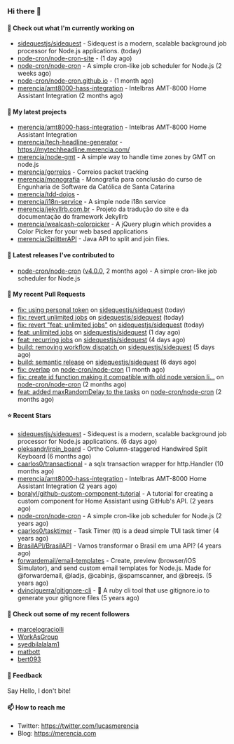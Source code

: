 ### Hi there 👋

#### 👷 Check out what I'm currently working on

- [sidequestjs/sidequest](https://github.com/sidequestjs/sidequest) - Sidequest is a modern, scalable background job processor for Node.js applications. (today)
- [node-cron/node-cron-site](https://github.com/node-cron/node-cron-site) -  (1 day ago)
- [node-cron/node-cron](https://github.com/node-cron/node-cron) - A simple cron-like job scheduler for Node.js (2 weeks ago)
- [node-cron/node-cron.github.io](https://github.com/node-cron/node-cron.github.io) -  (1 month ago)
- [merencia/amt8000-hass-integration](https://github.com/merencia/amt8000-hass-integration) - Intelbras AMT-8000 Home Assistant Integration (2 months ago)

#### 🌱 My latest projects

- [merencia/amt8000-hass-integration](https://github.com/merencia/amt8000-hass-integration) - Intelbras AMT-8000 Home Assistant Integration
- [merencia/tech-headline-generator](https://github.com/merencia/tech-headline-generator) - https://mytechheadline.merencia.com/
- [merencia/node-gmt](https://github.com/merencia/node-gmt) -  A simple way to handle time zones by GMT on node.js
- [merencia/gorreios](https://github.com/merencia/gorreios) - Correios packet tracking
- [merencia/monografia](https://github.com/merencia/monografia) - Monografia para conclusão do curso de Engunharia de Software da Católica de Santa Catarina
- [merencia/tdd-dojos](https://github.com/merencia/tdd-dojos) - 
- [merencia/i18n-service](https://github.com/merencia/i18n-service) - A simple node i18n service
- [merencia/jekyllrb.com.br](https://github.com/merencia/jekyllrb.com.br) - Projeto da tradução do site e da documentação do framework Jekyllrb
- [merencia/wealcash-colorpicker](https://github.com/merencia/wealcash-colorpicker) - A jQuery plugin which provides a Color Picker for your web based applications
- [merencia/SplitterAPI](https://github.com/merencia/SplitterAPI) - Java API to split and join files. 

#### 🔭 Latest releases I've contributed to

- [node-cron/node-cron](https://github.com/node-cron/node-cron) ([v4.0.0](https://github.com/node-cron/node-cron/releases/tag/v4.0.0), 2 months ago) - A simple cron-like job scheduler for Node.js

#### 🔨 My recent Pull Requests

- [fix: using personal token](https://github.com/sidequestjs/sidequest/pull/25) on [sidequestjs/sidequest](https://github.com/sidequestjs/sidequest) (today)
- [fix: revert unlimited jobs](https://github.com/sidequestjs/sidequest/pull/23) on [sidequestjs/sidequest](https://github.com/sidequestjs/sidequest) (today)
- [fix: revert &#34;feat: unlimited jobs&#34;](https://github.com/sidequestjs/sidequest/pull/22) on [sidequestjs/sidequest](https://github.com/sidequestjs/sidequest) (today)
- [feat: unlimited jobs](https://github.com/sidequestjs/sidequest/pull/21) on [sidequestjs/sidequest](https://github.com/sidequestjs/sidequest) (1 day ago)
- [feat: recurring jobs](https://github.com/sidequestjs/sidequest/pull/12) on [sidequestjs/sidequest](https://github.com/sidequestjs/sidequest) (4 days ago)
- [build: removing workflow dispatch ](https://github.com/sidequestjs/sidequest/pull/3) on [sidequestjs/sidequest](https://github.com/sidequestjs/sidequest) (5 days ago)
- [build: semantic release](https://github.com/sidequestjs/sidequest/pull/2) on [sidequestjs/sidequest](https://github.com/sidequestjs/sidequest) (6 days ago)
- [fix: overlap](https://github.com/node-cron/node-cron/pull/462) on [node-cron/node-cron](https://github.com/node-cron/node-cron) (1 month ago)
- [fix: create id function making it compatible with old node version li…](https://github.com/node-cron/node-cron/pull/455) on [node-cron/node-cron](https://github.com/node-cron/node-cron) (2 months ago)
- [feat: added maxRandomDelay to the tasks](https://github.com/node-cron/node-cron/pull/453) on [node-cron/node-cron](https://github.com/node-cron/node-cron) (2 months ago)

#### ⭐ Recent Stars

- [sidequestjs/sidequest](https://github.com/sidequestjs/sidequest) - Sidequest is a modern, scalable background job processor for Node.js applications. (6 days ago)
- [oleksandr/irpin_board](https://github.com/oleksandr/irpin_board) - Ortho Column-staggered Handwired Split Keyboard (6 months ago)
- [caarlos0/transactional](https://github.com/caarlos0/transactional) - a sqlx transaction wrapper for http.Handler (10 months ago)
- [merencia/amt8000-hass-integration](https://github.com/merencia/amt8000-hass-integration) - Intelbras AMT-8000 Home Assistant Integration (2 years ago)
- [boralyl/github-custom-component-tutorial](https://github.com/boralyl/github-custom-component-tutorial) - A tutorial for creating a custom component for Home Assistant using GitHub&#39;s API. (2 years ago)
- [node-cron/node-cron](https://github.com/node-cron/node-cron) - A simple cron-like job scheduler for Node.js (2 years ago)
- [caarlos0/tasktimer](https://github.com/caarlos0/tasktimer) - Task Timer (tt) is a dead simple TUI task timer (4 years ago)
- [BrasilAPI/BrasilAPI](https://github.com/BrasilAPI/BrasilAPI) - Vamos transformar o Brasil em uma API? (4 years ago)
- [forwardemail/email-templates](https://github.com/forwardemail/email-templates) - Create, preview (browser/iOS Simulator), and send custom email templates for Node.js.  Made for @forwardemail, @ladjs, @cabinjs, @spamscanner, and @breejs. (5 years ago)
- [dvinciguerra/gitignore-cli](https://github.com/dvinciguerra/gitignore-cli) - 🛑 A ruby cli tool that use gitignore.io to generate your gitignore files (5 years ago)

#### 👯 Check out some of my recent followers

- [marcelograciolli](https://github.com/marcelograciolli)
- [WorkAsGroup](https://github.com/WorkAsGroup)
- [syedbilalalam1](https://github.com/syedbilalalam1)
- [matbott](https://github.com/matbott)
- [bert093](https://github.com/bert093)

#### 💬 Feedback

Say Hello, I don't bite!

#### 📫 How to reach me

- Twitter: https://twitter.com/lucasmerencia
- Blog: https://merencia.com
